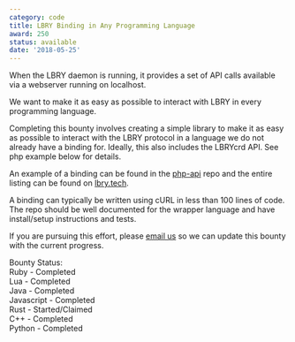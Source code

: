 ```yaml
---
category: code
title: LBRY Binding in Any Programming Language
award: 250
status: available
date: '2018-05-25'
---
```


When the LBRY daemon is running, it provides a set of API calls available via a webserver running on localhost.

We want to make it as easy as possible to interact with LBRY in every programming language.

Completing this bounty involves creating a simple library to make it as easy as possible to interact with the LBRY protocol in a language we do not already have a binding for. Ideally, this also includes the LBRYcrd API. See php example below for details.

An example of a binding can be found in the [php-api](https://github.com/lbryio/php-api) repo and the entire listing can be found on [lbry.tech](https://lbry.tech/resources/api-wrappers).

A binding can typically be written using cURL in less than 100 lines of code. The repo should be well documented for the wrapper language and have install/setup instructions and tests. 

If you are pursuing this effort, please [email us](mailto:hello@lbry.io) so we can update this bounty with the current progress. 

Bounty Status:   
Ruby - Completed  
Lua - Completed  
Java - Completed  
Javascript - Completed   
Rust - Started/Claimed   
C++ - Completed  
Python - Completed
